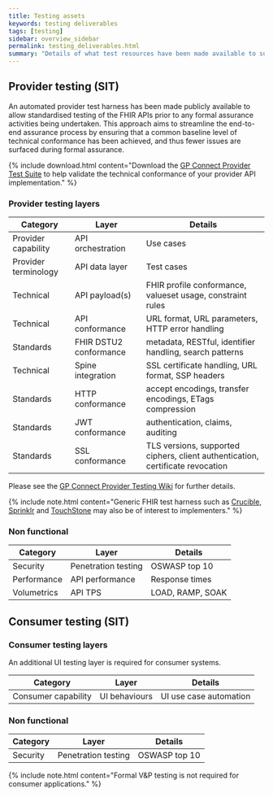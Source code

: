 ```yaml
---
title: Testing assets
keywords: testing deliverables
tags: [testing]
sidebar: overview_sidebar
permalink: testing_deliverables.html
summary: "Details of what test resources have been made available to support the holistic <br/>testing of provider APIs and consumer applications."
---
```


## Provider testing (SIT) ##

An automated provider test harness has been made publicly available to allow standardised testing of the FHIR APIs prior to any formal assurance activities being undertaken. This approach aims to streamline the end-to-end assurance process by ensuring that a common baseline level of technical conformance has been achieved, and thus fewer issues are surfaced during formal assurance.

{% include download.html content="Download the [GP Connect Provider Test Suite](https://github.com/nhsconnect/gpconnect-provider-testing) to help validate the technical conformance of your provider API implementation." %}

### Provider testing layers ###

| Category | Layer  | Details  |
|----------|--------|----------|
| Provider capability      | API orchestration | Use cases |
| Provider terminology     | API data layer    | Test cases |
| Technical      | API payload(s)    | FHIR profile conformance, valueset usage, constraint rules   |
| Technical      | API conformance   | URL format, URL parameters, HTTP error handling |
| Standards      | FHIR DSTU2 conformance  | metadata, RESTful, identifier handling, search patterns |
| Technical      | Spine integration | SSL certificate handling, URL format, SSP headers |
| Standards      | HTTP conformance  | accept encodings, transfer encodings, ETags compression |
| Standards      | JWT conformance  | authentication, claims, auditing |
| Standards      | SSL conformance  | TLS versions, supported ciphers, client authentication, certificate revocation |

Please see the [GP Connect Provider Testing Wiki](https://github.com/nhsconnect/gpconnect-provider-testing/wiki) for further details.

{% include note.html content="Generic FHIR test harness such as [Crucible](http://www.projectcrucible.org/), [Sprinklr](https://github.com/furore-fhir/sprinkler) and [TouchStone](http://www.aegis.net/touchstone.html) may also be of interest to implementers." %}

### Non functional ###

| Category       | Layer               | Details          |
|----------------|---------------------|------------------|
| Security       | Penetration testing | OSWASP top 10    |
| Performance    | API performance     | Response times   |
| Volumetrics    | API TPS             | LOAD, RAMP, SOAK |

## Consumer testing (SIT) ##

### Consumer testing layers ###

An additional UI testing layer is required for consumer systems.

| Category            | Layer         | Details                |
|---------------------|---------------|------------------------|
| Consumer capability | UI behaviours | UI use case automation |

### Non functional ###

| Category       | Layer               | Details          |
|----------------|---------------------|------------------|
| Security       | Penetration testing | OSWASP top 10    | 

{% include note.html content="Formal V&P testing is not required for consumer applications." %}

